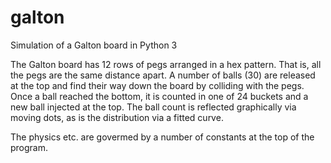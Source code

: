# galton
Simulation of a Galton board in Python 3

The Galton board has 12 rows of pegs arranged in a hex pattern. That is, all the pegs are the same distance apart.
A number of balls (30) are released at the top and find their way down the board by colliding with the pegs. Once a ball reached the bottom, it is counted in one of 24 buckets and a new ball injected at the top. The ball count is reflected graphically via moving dots, as is the distribution via a fitted curve.

The physics etc. are govermed by a number of constants at the top of the program.

